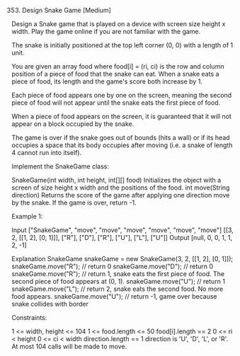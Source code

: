 353. Design Snake Game [Medium]

Design a Snake game that is played on a device with screen size height x width. Play the game online if you are not familiar with the game.

The snake is initially positioned at the top left corner (0, 0) with a length of 1 unit.

You are given an array food where food[i] = (ri, ci) is the row and column position of a piece of food that the snake can eat. When a snake eats a piece of food, its length and the game's score both increase by 1.

Each piece of food appears one by one on the screen, meaning the second piece of food will not appear until the snake eats the first piece of food.

When a piece of food appears on the screen, it is guaranteed that it will not appear on a block occupied by the snake.

The game is over if the snake goes out of bounds (hits a wall) or if its head occupies a space that its body occupies after moving (i.e. a snake of length 4 cannot run into itself).

Implement the SnakeGame class:

SnakeGame(int width, int height, int[][] food) Initializes the object with a screen of size height x width and the positions of the food.
int move(String direction) Returns the score of the game after applying one direction move by the snake. If the game is over, return -1.

Example 1:

Input
["SnakeGame", "move", "move", "move", "move", "move", "move"]
[[3, 2, [[1, 2], [0, 1]]], ["R"], ["D"], ["R"], ["U"], ["L"], ["U"]]
Output
[null, 0, 0, 1, 1, 2, -1]

Explanation
SnakeGame snakeGame = new SnakeGame(3, 2, [[1, 2], [0, 1]]);
snakeGame.move("R"); // return 0
snakeGame.move("D"); // return 0
snakeGame.move("R"); // return 1, snake eats the first piece of food. The second piece of food appears at (0, 1).
snakeGame.move("U"); // return 1
snakeGame.move("L"); // return 2, snake eats the second food. No more food appears.
snakeGame.move("U"); // return -1, game over because snake collides with border

Constraints:

1 <= width, height <= 104
1 <= food.length <= 50
food[i].length == 2
0 <= ri < height
0 <= ci < width
direction.length == 1
direction is 'U', 'D', 'L', or 'R'.
At most 104 calls will be made to move.
